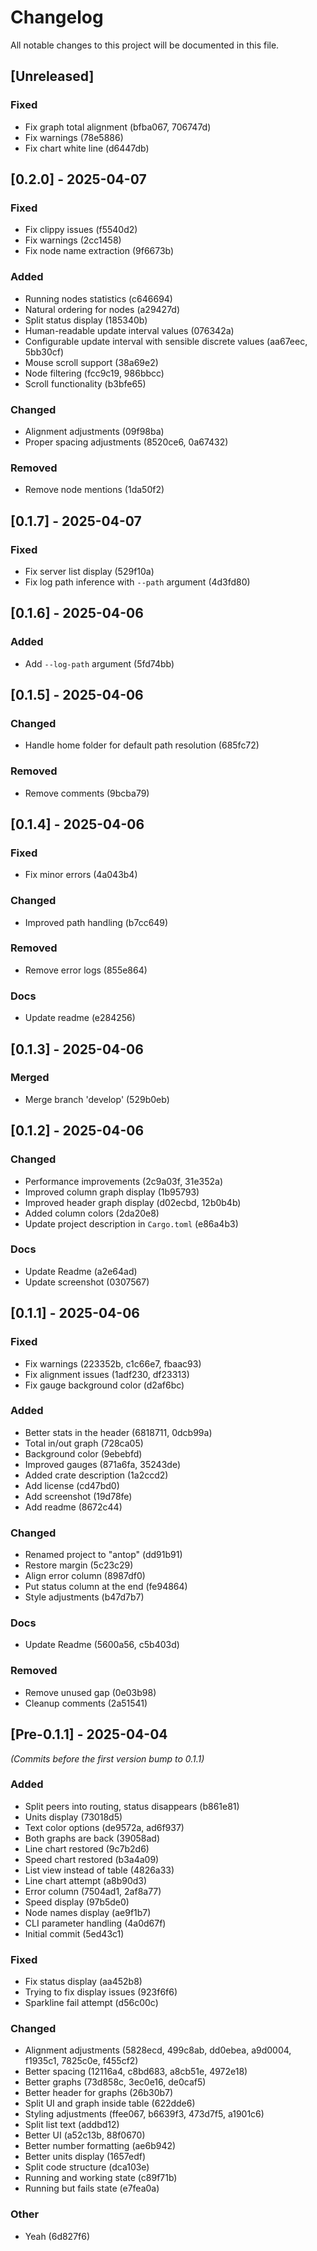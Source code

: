 # Changelog

All notable changes to this project will be documented in this file.

## [Unreleased]

### Fixed
- Fix graph total alignment (bfba067, 706747d)
- Fix warnings (78e5886)
- Fix chart white line (d6447db)

## [0.2.0] - 2025-04-07

### Fixed
- Fix clippy issues (f5540d2)
- Fix warnings (2cc1458)
- Fix node name extraction (9f6673b)

### Added
- Running nodes statistics (c646694)
- Natural ordering for nodes (a29427d)
- Split status display (185340b)
- Human-readable update interval values (076342a)
- Configurable update interval with sensible discrete values (aa67eec, 5bb30cf)
- Mouse scroll support (38a69e2)
- Node filtering (fcc9c19, 986bbcc)
- Scroll functionality (b3bfe65)

### Changed
- Alignment adjustments (09f98ba)
- Proper spacing adjustments (8520ce6, 0a67432)

### Removed
- Remove node mentions (1da50f2)

## [0.1.7] - 2025-04-07

### Fixed
- Fix server list display (529f10a)
- Fix log path inference with `--path` argument (4d3fd80)

## [0.1.6] - 2025-04-06

### Added
- Add `--log-path` argument (5fd74bb)

## [0.1.5] - 2025-04-06

### Changed
- Handle home folder for default path resolution (685fc72)

### Removed
- Remove comments (9bcba79)

## [0.1.4] - 2025-04-06

### Fixed
- Fix minor errors (4a043b4)

### Changed
- Improved path handling (b7cc649)

### Removed
- Remove error logs (855e864)

### Docs
- Update readme (e284256)

## [0.1.3] - 2025-04-06

### Merged
- Merge branch 'develop' (529b0eb)

## [0.1.2] - 2025-04-06

### Changed
- Performance improvements (2c9a03f, 31e352a)
- Improved column graph display (1b95793)
- Improved header graph display (d02ecbd, 12b0b4b)
- Added column colors (2da20e8)
- Update project description in `Cargo.toml` (e86a4b3)

### Docs
- Update Readme (a2e64ad)
- Update screenshot (0307567)

## [0.1.1] - 2025-04-06

### Fixed
- Fix warnings (223352b, c1c66e7, fbaac93)
- Fix alignment issues (1adf230, df23313)
- Fix gauge background color (d2af6bc)

### Added
- Better stats in the header (6818711, 0dcb99a)
- Total in/out graph (728ca05)
- Background color (9ebebfd)
- Improved gauges (871a6fa, 35243de)
- Added crate description (1a2ccd2)
- Add license (cd47bd0)
- Add screenshot (19d78fe)
- Add readme (8672c44)

### Changed
- Renamed project to "antop" (dd91b91)
- Restore margin (5c23c29)
- Align error column (8987df0)
- Put status column at the end (fe94864)
- Style adjustments (b47d7b7)

### Docs
- Update Readme (5600a56, c5b403d)

### Removed
- Remove unused gap (0e03b98)
- Cleanup comments (2a51541)

## [Pre-0.1.1] - 2025-04-04

*(Commits before the first version bump to 0.1.1)*

### Added
- Split peers into routing, status disappears (b861e81)
- Units display (73018d5)
- Text color options (de9572a, ad6f937)
- Both graphs are back (39058ad)
- Line chart restored (9c7b2d6)
- Speed chart restored (b3a4a09)
- List view instead of table (4826a33)
- Line chart attempt (a8b90d3)
- Error column (7504ad1, 2af8a77)
- Speed display (97b5de0)
- Node names display (ae9f1b7)
- CLI parameter handling (4a0d67f)
- Initial commit (5ed43c1)

### Fixed
- Fix status display (aa452b8)
- Trying to fix display issues (923f6f6)
- Sparkline fail attempt (d56c00c)

### Changed
- Alignment adjustments (5828ecd, 499c8ab, dd0ebea, a9d0004, f1935c1, 7825c0e, f455cf2)
- Better spacing (12116a4, c8bd683, a8cb51e, 4972e18)
- Better graphs (73d858c, 3ec0e16, de0caf5)
- Better header for graphs (26b30b7)
- Split UI and graph inside table (622dde6)
- Styling adjustments (ffee067, b6639f3, 473d7f5, a1901c6)
- Split list text (addbd12)
- Better UI (a52c13b, 88f0670)
- Better number formatting (ae6b942)
- Better units display (1657edf)
- Split code structure (dca103e)
- Running and working state (c89f71b)
- Running but fails state (e7fea0a)

### Other
- Yeah (6d827f6) 